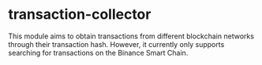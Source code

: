 # transaction-collector
This module aims to obtain transactions from different blockchain networks through their transaction hash. However, it currently only supports searching for transactions on the Binance Smart Chain.

